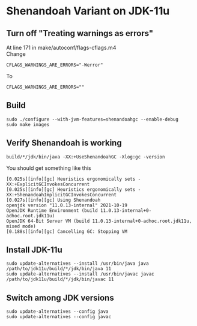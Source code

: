 # Shenandoah Variant on JDK-11u

## Turn off "Treating warnings as errors"
At line 171 in make/autoconf/flags-cflags.m4 <br/>
Change
```
CFLAGS_WARNINGS_ARE_ERRORS="-Werror"
```
To
```
CFLAGS_WARNINGS_ARE_ERRORS=""
```

## Build
```shell
sudo ./configure --with-jvm-features=shenandoahgc --enable-debug
sudo make images
```

## Verify Shenandoah is working
```shell
build/*/jdk/bin/java -XX:+UseShenandoahGC -Xlog:gc -version
```
You should get something like this
```shell
[0.025s][info][gc] Heuristics ergonomically sets -XX:+ExplicitGCInvokesConcurrent
[0.025s][info][gc] Heuristics ergonomically sets -XX:+ShenandoahImplicitGCInvokesConcurrent
[0.027s][info][gc] Using Shenandoah
openjdk version "11.0.13-internal" 2021-10-19
OpenJDK Runtime Environment (build 11.0.13-internal+0-adhoc.root.jdk11u)
OpenJDK 64-Bit Server VM (build 11.0.13-internal+0-adhoc.root.jdk11u, mixed mode)
[0.188s][info][gc] Cancelling GC: Stopping VM
```

## Install JDK-11u
```shell
sudo update-alternatives --install /usr/bin/java java /path/to/jdk11u/build/*/jdk/bin/java 11
sudo update-alternatives --install /usr/bin/javac javac /path/to/jdk11u/build/*/jdk/bin/javac 11
```

## Switch among JDK versions
```shell
sudo update-alternatives --config java
sudo update-alternatives --config javac
```
